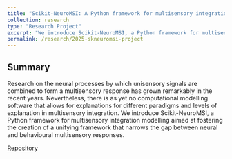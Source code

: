```yaml
---
title: "Scikit-NeuroMSI: A Python framework for multisensory integration modelling"
collection: research
type: "Research Project"
excerpt: "We introduce Scikit-NeuroMSI, a Python framework for multisensory integration modelling aimed at fostering the creation of a unifying framework that narrows the gap between neural and behavioural multisensory responses. <br/><img src='https://raw.githubusercontent.com/renatoparedes/scikit-neuromsi/main/res/logo_banner.png'>"
permalink: /research/2025-skneuromsi-project
---
```


## Summary
Research on the neural processes by which unisensory signals are combined to form a multisensory response has grown remarkably in the recent years. Nevertheless, there is as yet no computational modelling software that allows for explanations for different paradigms and levels of explanation in multisensory integration. We introduce Scikit-NeuroMSI, a Python framework for multisensory integration modelling aimed at fostering the creation of a unifying framework that narrows the gap between neural and behavioural multisensory responses.

[Repository](https://github.com/renatoparedes/scikit-neuromsi)
